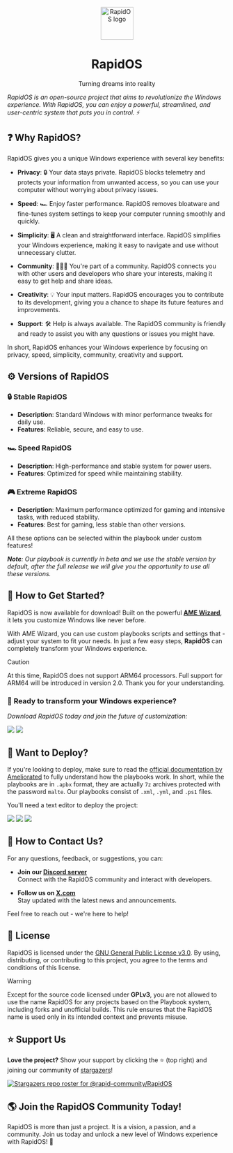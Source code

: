 <p align="center"><a href="https://github.com/rapid-community/RapidOS"><img src="https://i.imgur.com/M2N83g1.png" alt="RapidOS logo" width="75"/></a></p>
<h1 align="center">RapidOS</h1>
<p align="center">Turning dreams into reality</p>

*RapidOS is an open-source project that aims to revolutionize the Windows experience. With RapidOS, you can enjoy a powerful, streamlined, and user-centric system that puts you in control.* :zap:

## <a name="why rapidos">:question: Why RapidOS?</a>

RapidOS gives you a unique Windows experience with several key benefits:

- **Privacy**: :lock: Your data stays private. RapidOS blocks telemetry and protects your information from unwanted access, so you can use your computer without worrying about privacy issues.

- **Speed**: :racing_car: Enjoy faster performance. RapidOS removes bloatware and fine-tunes system settings to keep your computer running smoothly and quickly.

- **Simplicity**: :desktop_computer: A clean and straightforward interface. RapidOS simplifies your Windows experience, making it easy to navigate and use without unnecessary clutter.

- **Community**: :people_holding_hands: You're part of a community. RapidOS connects you with other users and developers who share your interests, making it easy to get help and share ideas.

- **Creativity**: :bulb: Your input matters. RapidOS encourages you to contribute to its development, giving you a chance to shape its future features and improvements.

- **Support**: :hammer_and_wrench: Help is always available. The RapidOS community is friendly and ready to assist you with any questions or issues you might have.

In short, RapidOS enhances your Windows experience by focusing on privacy, speed, simplicity, community, creativity and support.

## <a name="versions of rapidos">:gear: Versions of RapidOS</a>

### :lock: Stable RapidOS
- **Description**: Standard Windows with minor performance tweaks for daily use.
- **Features**: Reliable, secure, and easy to use.

### :racing_car: Speed RapidOS
- **Description**: High-performance and stable system for power users.
- **Features**: Optimized for speed while maintaining stability.

### :video_game: Extreme RapidOS
- **Description**: Maximum performance optimized for gaming and intensive tasks, with reduced stability.
- **Features**: Best for gaming, less stable than other versions.

All these options can be selected within the playbook under custom features!

***Note**: Our playbook is currently in beta and we use the stable version by default, after the full release we will give you the opportunity to use all these versions.*

## <a name="how to get started">🔨 How to Get Started?</a>

RapidOS is now available for download! Built on the powerful **[AME Wizard](https://ameliorated.io/)**, it lets you customize Windows like never before.

With AME Wizard, you can use custom playbooks scripts and settings that - adjust your system to fit your needs. In just a few easy steps, **RapidOS** can completely transform your Windows experience.

>[!Caution]
>
>At this time, RapidOS does not support ARM64 processors. Full support for ARM64 will be introduced in version 2.0. Thank you for your understanding.

### 🌟 **Ready to transform your Windows experience?**  
_Download RapidOS today and join the future of customization:_

<a href="https://rapid-community.ru"><img src="https://img.shields.io/badge/🌐-Official%20Website-blue"></a>
<a href="https://github.com/rapid-community/RapidOS/releases"><img src="https://img.shields.io/badge/📂-GitHub%20Source-brightgreen"></a>

## <a name="want to deploy">🔨 Want to Deploy?</a>

If you're looking to deploy, make sure to read the [official documentation by Ameliorated](https://docs.ameliorated.io/) to fully understand how the playbooks work. In short, while the playbooks are in `.apbx` format, they are actually `7z` archives protected with the password `malte`. Our playbooks consist of `.xml`, `.yml`, and `.ps1` files.

You'll need a text editor to deploy the project:

<a href="https://www.sublimetext.com"><img src="https://img.shields.io/badge/sublime_text-%23575757.svg?style=for-the-badge&logo=sublime-text&logoColor=important"></a>
<a href="https://notepad-plus-plus.org"><img src="https://img.shields.io/badge/Notepad++-90E59A.svg?style=for-the-badge&logo=notepad%2b%2b&logoColor=black"></a>
<a href="https://code.visualstudio.com"><img src="https://img.shields.io/badge/Visual%20Studio%20Code-0078d7.svg?style=for-the-badge&logo=visual-studio-code&logoColor=white"></a>

## <a name="how to contact us">📧 How to Contact Us?</a>

For any questions, feedback, or suggestions, you can:

- **Join our [Discord server](https://dsc.gg/rapid-community)**  
  Connect with the RapidOS community and interact with developers.

- **Follow us on [X.com](https://x.com/community_rapid)**  
  Stay updated with the latest news and announcements.

Feel free to reach out - we're here to help!

## <a name="license">:page_facing_up: License</a>

RapidOS is licensed under the [GNU General Public License v3.0](https://github.com/rapid-community/RapidOS/blob/main/LICENSE). By using, distributing, or contributing to this project, you agree to the terms and conditions of this license.

>[!Warning]
>
>Except for the source code licensed under **GPLv3**, you are not allowed to use the name RapidOS for any projects based on the Playbook system, including forks and unofficial builds. This rule ensures that the RapidOS name is used only in its intended context and prevents misuse.

## <a name="support us">:star: Support Us</a>

**Love the project?** Show your support by clicking the :star: (top right) and joining our community of [stargazers](https://github.com/rapid-community/RapidOS/stargazers)!

[![Stargazers repo roster for @rapid-community/RapidOS](https://reporoster.com/stars/dark/rapid-community/RapidOS)](https://github.com/rapid-community/RapidOS/stargazers)

## :earth_americas: Join the RapidOS Community Today!

RapidOS is more than just a project. It is a vision, a passion, and a community.
Join us today and unlock a new level of Windows experience with RapidOS! :star2:
